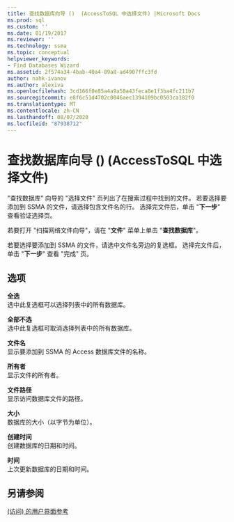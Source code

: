 ```yaml
---
title: 查找数据库向导 ()  (AccessToSQL 中选择文件) |Microsoft Docs
ms.prod: sql
ms.custom: ''
ms.date: 01/19/2017
ms.reviewer: ''
ms.technology: ssma
ms.topic: conceptual
helpviewer_keywords:
- Find Databases Wizard
ms.assetid: 2f574a34-4bab-40a4-89a8-ad4907ffc3fd
author: nahk-ivanov
ms.author: alexiva
ms.openlocfilehash: 3cd166f0e85a4a9a58a43feca8e1f3ba4fc211b7
ms.sourcegitcommit: e8f6c51d4702c0046aec1394109bc0503ca182f0
ms.translationtype: MT
ms.contentlocale: zh-CN
ms.lasthandoff: 08/07/2020
ms.locfileid: "87938712"
---
```

# <a name="find-databases-wizard-select-files-accesstosql"></a>查找数据库向导 ()  (AccessToSQL 中选择文件) 
"查找数据库" 向导的 "选择文件" 页列出了在搜索过程中找到的文件。 若要选择要添加到 SSMA 的文件，请选择包含文件名的行。 选择完文件后，单击 "**下一步**" 查看验证选择页。  
  
若要打开 "扫描网络文件向导"，请在 "**文件**" 菜单上单击 "**查找数据库**"。  
  
若要选择要添加到 SSMA 的文件，请选中文件名旁边的复选框。 选择完文件后，单击 "**下一步**" 查看 "完成" 页。  
  
## <a name="options"></a>选项  
**全选**  
选中此复选框可以选择列表中的所有数据库。  
  
**全部不选**  
选中此复选框可取消选择列表中的所有数据库。  
  
**文件名**  
显示要添加到 SSMA 的 Access 数据库文件的名称。  
  
**所有者**  
显示文件的所有者。  
  
**文件路径**  
显示访问数据库文件的路径。  
  
**大小**  
数据库的大小（以字节为单位）。  
  
**创建时间**  
创建数据库的日期和时间。  
  
**时间**  
上次更新数据库的日期和时间。  
  
## <a name="see-also"></a>另请参阅  
[ (访问) 的用户界面参考](https://msdn.microsoft.com/af24c303-4a41-449b-9c86-d6558a97e839)  
  

